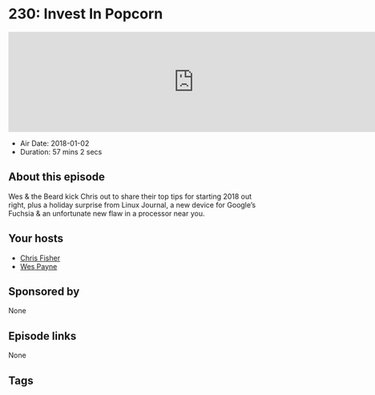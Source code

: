 # 230: Invest In Popcorn

<iframe src="https://player.fireside.fm/v2/RUkczH-V+jU5TbAQS?theme=dark" width="740" height="200" frameborder="0" scrolling="no"></iframe>

* Air Date: 2018-01-02
* Duration: 57 mins 2 secs

## About this episode

Wes & the Beard kick Chris out to share their top tips for starting 2018 out right, plus a holiday surprise from Linux Journal, a new device for Google’s Fuchsia & an unfortunate new flaw in a processor near you.

## Your hosts
* [Chris Fisher](https://linuxunplugged.com/hosts/chrislas)
* [Wes Payne](https://linuxunplugged.com/hosts/wes)

## Sponsored by

None



## Episode links

None



## Tags

